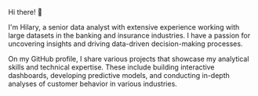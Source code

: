Hi there! 👋


I'm Hilary, a senior data analyst with extensive experience working with large datasets in the banking and insurance industries. I have a passion for uncovering insights and driving data-driven decision-making processes.

On my GitHub profile, I share various projects that showcase my analytical skills and technical expertise. These include building interactive dashboards, developing predictive models, and conducting in-depth analyses of customer behavior in various industries.
